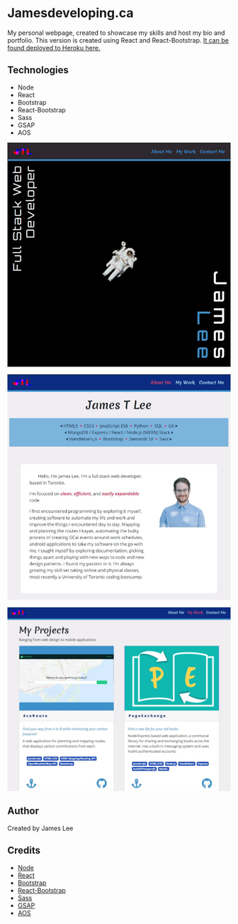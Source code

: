 # Jamesdeveloping.ca

My personal webpage, created to showcase my skills and host my bio and portfolio. This version is created using React and React-Bootstrap. [It can be found deployed to Heroku here.](https://jamesdeveloping.netlify.app/)

## Technologies

-   Node
-   React
-   Bootstrap
-   React-Bootstrap
-   Sass
-   GSAP
-   AOS

![Landing Page](./readmeAssets/landing.jpg)

![About Page](./readmeAssets/about.jpg)

![Portfolio Page](./readmeAssets/portfolio.jpg)

## Author

Created by James Lee

## Credits

-   [Node](https://nodejs.org/en/)
-   [React](https://reactjs.org/)
-   [Bootstrap](https://getbootstrap.com/)
-   [React-Bootstrap](https://github.com/react-bootstrap/react-bootstrap)
-   [Sass](https://sass-lang.com/)
-   [GSAP](https://greensock.com/gsap/)
-   [AOS](https://michalsnik.github.io/aos/)
